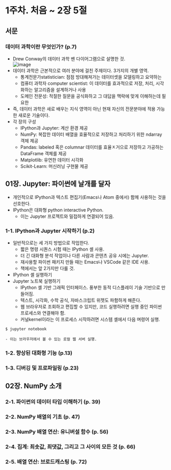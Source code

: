 # 1주차. 처음 ~ 2장 5절

## 서문
### 데이터 과학이란 무엇인가? (p.7)
- Drew Conway의 데이터 과학 벤 다이어그램으로 설명한 것.  
![image](https://github.com/user-attachments/assets/f12463ff-d789-4f79-ae55-4b254f7524b2)
- 데이터 과학은 근본적으로 여러 분야에 걸친 주제이다. 3가지의 개별 영역.
  - 통계전문가statistician: 점점 방대해져가는 데이터셋을 모델링하고 요약하는
  - 컴퓨터 과학자 computer scientist: 이 데이터를 효과적으로 저장, 처리, 시각화하는 알고리즘을 설계하거나 사용
  - 도메인 전문성: 적절한 질문을 공식화하고 그 대답을 맥락에 맞게 이해하는데 필요한
- 즉, 데이터 과학은 새로 배우는 지식 영역이 아닌 현재 자신의 전문분야에 적용 가능한 새로운 기술이다.
- 각 장의 구성
    - IPython과 Jupyter: 계산 환경 제공
    - NumPy: 복잡한 데이터 배열을 효율적으로 저장하고 처리하기 위한 ndarray 객체 제공
    - Pandas: labeled 혹은 columnar 데이터를 효율ㅈ거으로 저장하고 가공하는 DataFrame 객체를 제공
    - Matplotlib: 유연한 데이터 시각화
    - Scikit-Learn: 머신러닝 구현물 제공

## 01장. Jupyter: 파이썬에 날개를 달자
- 개인적으로 IPython과 텍스트 편집기(Emacs나 Atom 중에서) 함께 사용하는 것을 선호한다.
- IPython은 대화형 python interactive Python.
    - 이는 Jupyter 프로젝트와 밀접하게 연결되어 있음.
### 1-1. IPython과 Jupyter 시작하기 (p.2)
- 일반적으로는 세 가지 방법으로 작업한다.
    - 짧은 명령 시퀀스 시험 때는 IPython 셸 사용.
    - 더 긴 대화형 분석 작업이나 다른 사람과 콘텐츠 공유 시에는 Jupyter.
    - 재사용할 파이썬 패키지 만들 때는 Emacs나 VSCode 같은 IDE 사용.
    - 책에서는 앞 2가지만 다룰 것.
- IPython 셸 실행하기
- Jupyter 노트북 실행하기
    - IPython 셸 기반 그래픽 인터페이스. 풍부한 동적 디스플레이 기술 기반으로 만들어짐.
    - 텍스트, 시각화, 수학 공식, 자바스크립트 위젯도 파함하게 해준다.
    - 웹 브라우저로 조회하고 편집할 수 있지만, 코드 실행하려면 실행 중인 파이썬 프로세스와 연결해야 함.
    - 커널kernel이라는 이 프로세스 시작하려면 시스템 셸에서 다음 며령어 실행.
```python
$ jupyter notebook
```
    - 이는 브라우저에서 볼 수 있는 로컬 웹 서버 실행.
### 1-2. 향상된 대화형 기능 (p.13)
### 1-3. 디버깅 및 프로파일링 (p.23)

## 02장. NumPy 소개
### 2-1. 파이썬의 데이터 타입 이해하기 (p. 39)
### 2-2. NumPy 배열의 기초 (p. 47)
### 2-3. NumPy 배열 연산: 유니버설 함수 (p. 56)
### 2-4. 집계: 최솟값, 최댓값, 그리고 그 사이의 모든 것 (p. 66)
### 2-5. 배열 연산: 브로드캐스팅 (p. 72)
